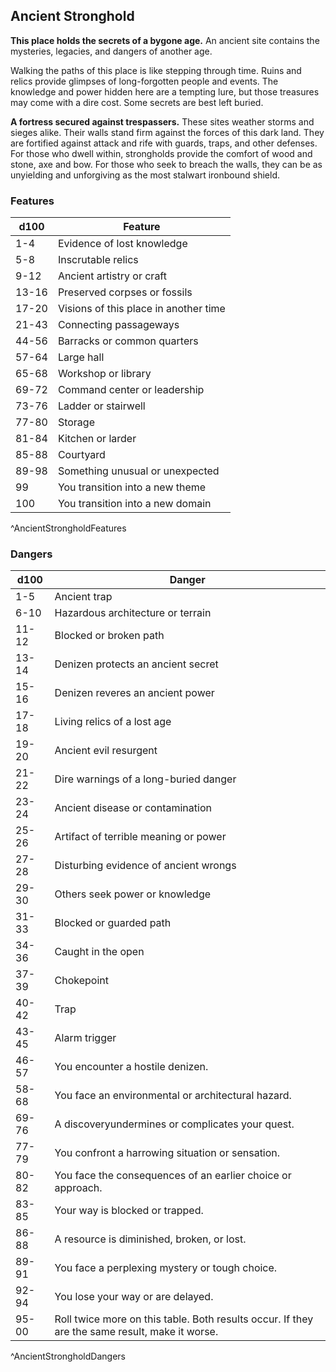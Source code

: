 ## Ancient Stronghold
**This place holds the secrets of a bygone age.** An ancient site contains the mysteries, legacies, and dangers of another age.

Walking the paths of this place is like stepping through time. Ruins and relics provide glimpses of long-forgotten people and events. The knowledge and power hidden here are a tempting lure, but those treasures may come with a dire cost. Some secrets are best left buried.

**A fortress secured against trespassers.** These sites weather storms and sieges alike. Their walls stand firm against the forces of this dark land. They are fortified against attack and rife with guards, traps, and other defenses. For those who dwell within, strongholds provide the comfort of wood and stone, axe and bow. For those who seek to breach the walls, they can be as unyielding and unforgiving as the most stalwart ironbound shield.

### Features
| d100  | Feature  |
|-------|----------|
| 1-4 | Evidence of lost knowledge  |
| 5-8 | Inscrutable relics  |
| 9-12 | Ancient artistry or craft  |
| 13-16 | Preserved corpses or fossils  |
| 17-20 | Visions of this place in another time  |
| 21-43 | Connecting passageways  |
| 44-56 | Barracks or common quarters  |
| 57-64 | Large hall  |
| 65-68 | Workshop or library  |
| 69-72 | Command center or leadership  |
| 73-76 | Ladder or stairwell  |
| 77-80 | Storage  |
| 81-84 | Kitchen or larder  |
| 85-88 | Courtyard  |
| 89-98 | Something unusual or unexpected  |
| 99 | You transition into a new theme  |
| 100 | You transition into a new domain  |
^AncientStrongholdFeatures

### Dangers
| d100  | Danger  |
|-------|----------|
| 1-5 | Ancient trap  |
| 6-10 | Hazardous architecture or terrain  |
| 11-12 | Blocked or broken path  |
| 13-14 | Denizen protects an ancient secret  |
| 15-16 | Denizen reveres an ancient power  |
| 17-18 | Living relics of a lost age  |
| 19-20 | Ancient evil resurgent  |
| 21-22 | Dire warnings of a long-buried danger  |
| 23-24 | Ancient disease or contamination  |
| 25-26 | Artifact of terrible meaning or power  |
| 27-28 | Disturbing evidence of ancient wrongs  |
| 29-30 | Others seek power or knowledge  |
| 31-33 | Blocked or guarded path  |
| 34-36 | Caught in the open  |
| 37-39 | Chokepoint  |
| 40-42 | Trap  |
| 43-45 | Alarm trigger  |
| 46-57 | You encounter a hostile denizen.
| 58-68 | You face an environmental or architectural hazard.
| 69-76 | A discoveryundermines or complicates your quest.
| 77-79 | You confront a harrowing situation or sensation.
| 80-82 | You face the consequences of an earlier choice or approach.
| 83-85 | Your way is blocked or trapped.
| 86-88 | A resource is diminished, broken, or lost.
| 89-91 | You face a perplexing mystery or tough choice.
| 92-94 | You lose your way or are delayed.
| 95-00 | Roll twice more on this table. Both results occur. If they are the same result, make it worse.
^AncientStrongholdDangers


